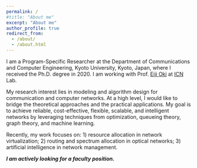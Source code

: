 ```yaml
---
permalink: /
#title: "About me"
excerpt: "About me"
author_profile: true
redirect_from: 
  - /about/
  - /about.html
---
```


<!---I am a Program-Specific Researcher at the Department of Communications and Computer Engineering, Kyoto University, Kyoto, Japan. I am working with Prof. [Eiji Oki](http://icn.cce.i.kyoto-u.ac.jp/english/english_oki) at [ICN](http://icn.cce.i.kyoto-u.ac.jp/english) Lab.

I am a Program-Specific Researcher at the [Department of Communications and Computer Engineering](http://www.cce.i.kyoto-u.ac.jp/index.html), [Kyoto University](https://www.kyoto-u.ac.jp/ja), Kyoto, Japan. I am working with Prof. [Eiji Oki](http://icn.cce.i.kyoto-u.ac.jp/english/english_oki) at [ICN](http://icn.cce.i.kyoto-u.ac.jp/english) Lab.
I received the B.E. and M.E. degrees from University of Electronic Science and Technology of China, Chengdu, China, in 2014 and 2017, respectively, and the Ph.D. degree from Kyoto University in 2020. 
I was an exchange student at The University of Electro-Communications, Tokyo, Japan, from 2015 to 2016.--->

I am a Program-Specific Researcher at the Department of Communications and Computer Engineering, Kyoto University, Kyoto, Japan, where I received the Ph.D. degree in 2020. I am working with Prof. [Eiji Oki](http://icn.cce.i.kyoto-u.ac.jp/english/english_oki) at [ICN](http://icn.cce.i.kyoto-u.ac.jp/english) Lab.

My research interest lies in modeling and algorithm design for communication and computer networks. At a high level, I would like to bridge the theoretical approaches and the practical applications. My goal is to achieve reliable, cost-effective, flexible, scalable, and intelligent networks by leveraging techniques from optimization, queueing theory, graph theory, and machine learning. 

Recently, my work focuses on: 1) resource allocation in network virtualization; 2) routing and spectrum allocation in optical networks; 3) artificial intelligence in network management.

***I am actively looking for a faculty position.***

<!---Education
======
* 2017 – 2020, Ph.D. in Informatics
  * Kyoto University, Kyoto, Japan
  * Supervisor: Prof. [Eiji Oki](http://icn.cce.i.kyoto-u.ac.jp/english/english_oki)
* 2014 – 2017, M.E. in Optical Engineering
  * University of Electronic Science and Technology of China, Chengdu, China
  * Supervisor: Prof. [Yong Liu](https://scholar.google.com/citations?user=r0aZUfoAAAAJ)
* 2010 – 2014, B.E. in Electronic Science and Technology
  * University of Electronic Science and Technology of China, Chengdu, China
  * GPA: 3.81/4.00

Employment history
======
* 2020 – present, Program-Specific Researcher
  * Kyoto University, Kyoto, Japan
* 2017 – 2020, Research Assistant 
  * Kyoto University, Kyoto, Japan

Visiting
======
* 2016, Summer visiting student
  * Hong Kong Baptist University, Hong Kong, China
* 2015 – 2016, Exchange student
  * The University of Electro-Communications, Tokyo, Japan

Grants
======
* Robust Optimization for Resource Allocation in Cloud Providers
  * Funding agency: JSPS Grant-in-Aid for Early-Career Scientists
  * Duration: 2021 – 2023
  * Role: Principal Investigator
  * Amount: 4,290,000 JPY

Service
======
1. **Reviewer**: IEEE/ACM Transactions on Networking (ToN), IEEE Transactions on Network and Service Management
(TNSM), IEEE Access, IEEE NetSoft 2021
1. **TPC member**: IEEE NetSoft 2021

Award
======
* 2020, IEEE ComSoc Student Grant at IEEE ICC
* 2019, Excellent Paper Award at IEEE HPSR--->

